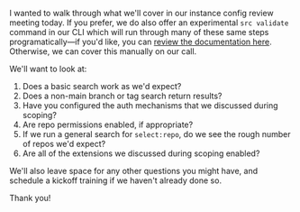 I wanted to walk through what we'll cover in our instance config review meeting today. If you prefer, we do also offer an experimental `src validate` command in our CLI which will run through many of these same steps programatically—if you'd like, you can [review the documentation here](https://docs.sourcegraph.com/admin/validation). Otherwise, we can cover this manually on our call.

We'll want to look at:

1. Does a basic search work as we'd expect?
2. Does a non-main branch or tag search return results?
3. Have you configured the auth mechanisms that we discussed during scoping?
4. Are repo permissions enabled, if appropriate?
5. If we run a general search for `select:repo`, do we see the rough number of repos we'd expect?
6. Are all of the extensions we discussed during scoping enabled?

We'll also leave space for any other questions you might have, and schedule a kickoff training if we haven't already done so.

Thank you!
